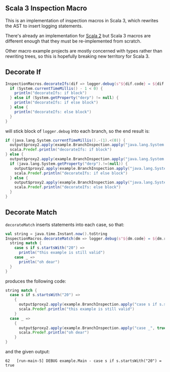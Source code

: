 ## Scala 3 Inspection Macro

This is an implementation of inspection macros in Scala 3, which rewrites the AST to insert logging statements.

There's already an implementation for [Scala 2](https://tersesystems.github.io/blindsight/usage/inspections.html) but Scala 3 macros are different enough that they must be re-implemented from scratch.

Other macro example projects are mostly concerned with types rather than rewriting trees, so this is hopefully breaking new territory for Scala 3.

## Decorate If

```scala
InspectionMacros.decorateIfs(dif => logger.debug(s"${dif.code} = ${dif.result}")) {
  if (System.currentTimeMillis() - 1 < 0) {
    println("decorateIfs: if block")
  } else if (System.getProperty("derp") != null) {
    println("decorateIfs: if else block")
  } else {
    println("decorateIfs: else block")
  }
}
```

will stick block of `logger.debug` into each branch, so the end result is:

```scala
if (java.lang.System.currentTimeMillis().-(1).<(0)) {
  output$proxy2.apply(example.BranchInspection.apply("java.lang.System.currentTimeMillis().-(1).<(0)", true))
  scala.Predef.println("decorateIfs: if block")
} else {
  output$proxy2.apply(example.BranchInspection.apply("java.lang.System.currentTimeMillis().-(1).<(0)", false))
  if (java.lang.System.getProperty("derp").!=(null)) {
    output$proxy2.apply(example.BranchInspection.apply("java.lang.System.getProperty(\"derp\").!=(null)", true))
    scala.Predef.println("decorateIfs: if else block")
  } else {
    output$proxy2.apply(example.BranchInspection.apply("java.lang.System.getProperty(\"derp\").!=(null)", false))
    scala.Predef.println("decorateIfs: else block")
  }
}
```

## Decorate Match

`decorateMatch` inserts statements into each case, so that:

```scala
val string = java.time.Instant.now().toString
InspectionMacros.decorateMatch(dm => logger.debug(s"${dm.code} = ${dm.result}")) {
  string match {
    case s if s.startsWith("20") =>
      println("this example is still valid")
    case _ =>
      println("oh dear")
  }
}
```

produces the following code:

```scala
string match {
  case s if s.startsWith("20") =>
    {
      output$proxy2.apply(example.BranchInspection.apply("case s if s.startsWith(\"20\")", true))
      scala.Predef.println("this example is still valid")
    }
  case _ =>
    {
      output$proxy2.apply(example.BranchInspection.apply("case _", true))
      scala.Predef.println("oh dear")
    }
}
```

and the given output:

```
62   [run-main-5] DEBUG example.Main - case s if s.startsWith("20") = true
```